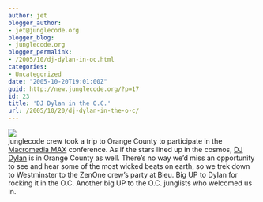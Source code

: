 ```yaml
---
author: jet
blogger_author:
- jet@junglecode.org
blogger_blog:
- junglecode.org
blogger_permalink:
- /2005/10/dj-dylan-in-oc.html
categories:
- Uncategorized
date: "2005-10-20T19:01:00Z"
guid: http://new.junglecode.org/?p=17
id: 23
title: 'DJ Dylan in the O.C.'
url: /2005/10/20/dj-dylan-in-the-o-c/
---
```


[![](http://www.junglecode.com/images/blog/dylan_mix_orange_thumb.jpg)](http://www.junglecode.com/images/blog/dylan_mix_orange.jpg)  
junglecode crew took a trip to Orange County to participate in the [Macromedia MAX](http://www.macromedia.com/macromedia/events/max/) conference. As if the stars lined up in the cosmos, [DJ Dylan](http://www.freak-recordings.com/) is in Orange County as well. There’s no way we’d miss an opportunity to see and hear some of the most wicked beats on earth, so we trek down to Westminster to the ZenOne crew’s party at Bleu. Big UP to Dylan for rocking it in the O.C. Another big UP to the O.C. junglists who welcomed us in.